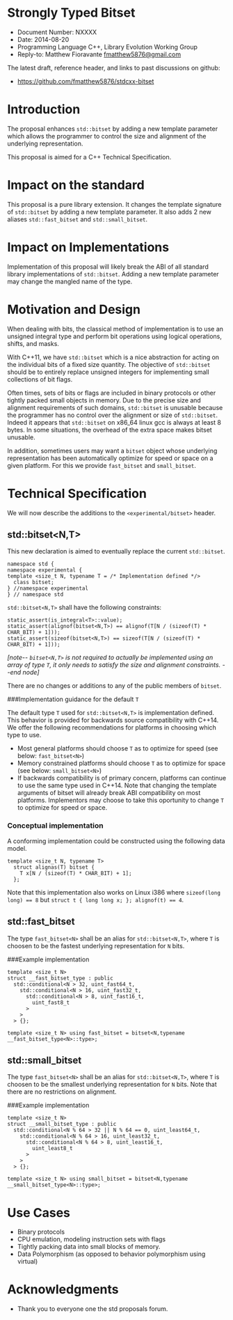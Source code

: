 Strongly Typed Bitset
==========================================

* Document Number: NXXXX
* Date: 2014-08-20
* Programming Language C++, Library Evolution Working Group
* Reply-to: Matthew Fioravante <fmatthew5876@gmail.com>

The latest draft, reference header, and links to past discussions on github: 

* <https://github.com/fmatthew5876/stdcxx-bitset>

Introduction
=============================

The proposal enhances `std::bitset` by adding a new template parameter which 
allows the programmer to control the size and alignment of the underlying representation.

This proposal is aimed for a C++ Technical Specification.

Impact on the standard
=============================

This proposal is a pure library extension. It changes the
template signature of `std::bitset` by adding a new template parameter.
It also adds 2 new aliases `std::fast_bitset` and `std::small_bitset`.

Impact on Implementations
=============================

Implementation of this proposal will likely break the ABI of all standard library
implementations of `std::bitset`. Adding a new template parameter may change the mangled
name of the type.

Motivation and Design
================

When dealing with bits, the classical method of implementation is to use
an unsigned integral type and perform bit operations using logical operations, shifts, and masks.

With C++11, we have `std::bitset` which is a nice abstraction for acting on the individual
bits of a fixed size quantity.  The objective
of `std::bitset` should be to entirely replace unsigned integers for implementing small collections of
bit flags. 

Often times, sets of bits or flags are included in binary protocols or
other tightly packed small objects in memory. Due to the precise
size and alignment requirements of such domains, `std::bitset` is
unusable because the programmer has no control over the alignment or
size of `std::bitset`. Indeed it appears that `std::bitset` on
x86_64 linux gcc is always at least 8 bytes.
In some situations, the
overhead of the extra space makes bitset unusable.

In addition, sometimes users may want a `bitset` object whose underlying representation
has been automatically optimize for speed or space on a given platform. For this we provide
`fast_bitset` and `small_bitset`.

Technical Specification
====================

We will now describe the additions to the `<experimental/bitset>` header.

std::bitset&lt;N,T&gt;
--------------------------

This new declaration is aimed to eventually replace the current `std::bitset`.

    namespace std {
    namespace experimental {
    template <size_t N, typename T = /* Implementation defined */>
      class bitset;
    } //namespace experimental
    } // namespace std

`std::bitset<N,T>` shall have the following constraints:

    static_assert(is_integral<T>::value);
    static_assert(alignof(bitset<N,T>) == alignof(T[N / (sizeof(T) * CHAR_BIT) + 1]));
    static_assert(sizeof(bitset<N,T>) == sizeof(T[N / (sizeof(T) * CHAR_BIT) + 1]));

*[note-- `bitset<N,T>` is not required to actually be implemented using an array of type `T`, it only needs to satisfy the size and alignment constraints. --end node]*

There are no changes or additions to any of the public members of `bitset`.

###Implementation guidance for the default `T`

The default type `T` used for `std::bitset<N,T>` is implementation defined. This behavior is provided
for backwards source compatibility with C++14. We offer the following recommendations for
platforms in choosing which type to use.

* Most general platforms should choose `T` as to optimize for speed (see below: `fast_bitset<N>`)
* Memory constrained platforms should choose `T` as to optimize for space (see below: `small_bitset<N>`)
* If backwards compatibility is of primary concern, platforms can continue to use the same type used in C++14.
Note that changing the template arguments of bitset will already break ABI compatibility on most platforms.
Implementors may choose to take this oportunity to change `T` to optimize for speed or space.

### Conceptual implementation

A conforming implementation could be constructed using the following data model.

    template <size_t N, typename T>
      struct alignas(T) bitset {
        T x[N / (sizeof(T) * CHAR_BIT) + 1];
      };

Note that this implementation also works on Linux i386 where `sizeof(long long) == 8` but `struct t { long long x; }; alignof(t) == 4`.

std::fast_bitset<N>
-------------------------

The type `fast_bitset<N>` shall be an alias for `std::bitset<N,T>`, where `T` is choosen to be the fastest underlying representation for `N` bits.

###Example implementation

    template <size_t N>
    struct __fast_bitset_type : public
      std::conditional<N > 32, uint_fast64_t,
        std::conditional<N > 16, uint_fast32_t,
          std::conditional<N > 8, uint_fast16_t,
            uint_fast8_t
          >
        >
      > {};

    template <size_t N> using fast_bitset = bitset<N,typename __fast_bitset_type<N>::type>;

std::small_bitset<N>
-----------------------

The type `fast_bitset<N>` shall be an alias for `std::bitset<N,T>`, where `T` is choosen to be the smallest underlying representation for `N` bits.
Note that there are no restrictions on alignment.

###Example implementation

    template <size_t N>
    struct __small_bitset_type : public
      std::conditional<N % 64 > 32 || N % 64 == 0, uint_least64_t,
        std::conditional<N % 64 > 16, uint_least32_t,
          std::conditional<N % 64 > 8, uint_least16_t,
            uint_least8_t
          >
        >
      > {};

    template <size_t N> using small_bitset = bitset<N,typename __small_bitset_type<N>::type>;

Use Cases
==================

* Binary protocols
* CPU emulation, modeling instruction sets with flags
* Tightly packing data into small blocks of memory.
* Data Polymorphism (as opposed to behavior polymorphism using virtual)

Acknowledgments
====================

* Thank you to everyone one the std proposals forum.


<!--
References
==================

* <a name="N3864"></a>[N3864] Fioravante, Matthew *N3864 - A constexpr bitwise operations library for C++*, Available online at <https://github.com/fmatthew5876/stdcxx-bitops>
* <a name="LXR"></a>[LXR] *Linux/include/linux/kernel.h* Available online at <http://lxr.free-electrons.com/source/include/linux/kernel.h#L50>
* <a name="IsoCpp"></a>[IsoCpp] *ISO C++ standard*
* <a name="clang"></a> *"clang" C Language Family Frontend for LLVM* Available online at <http://clang.llvm.org/>
-->
